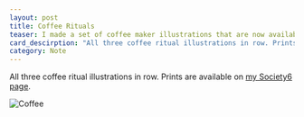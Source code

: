 ```yaml
---
layout: post
title: Coffee Rituals
teaser: I made a set of coffee maker illustrations that are now available for purchase.
card_descirption: "All three coffee ritual illustrations in row. Prints are available on my Society6 page."
category: Note
---
```

All three coffee ritual illustrations in row. Prints are available on [my Society6 page](https://society6.com/levimcg/collection/coffee).

![Coffee](http://static.levimcg.com/notes/coffee/coffee-3up--small.png)
